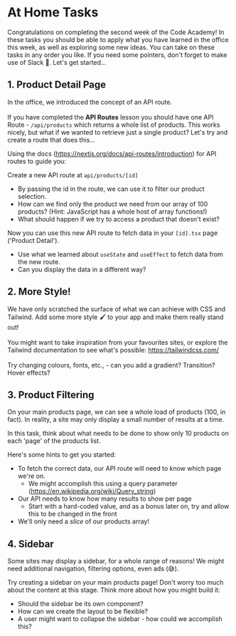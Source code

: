 # At Home Tasks
Congratulations on completing the second week of the Code Academy! In these tasks you should be able to apply what you have learned in the office this week, as well as exploring some new ideas. You can take on these tasks in any order you like. If you need some pointers, don't forget to make use of Slack 🙂. Let's get started...

## 1. Product Detail Page
In the office, we introduced the concept of an API route. <br><br>
If you have completed the **API Routes** lesson you should have one API Route - `/api/products` which returns a whole list of products. This works nicely, but what if we wanted to retrieve just a single product? Let's try and create a route that does this...

Using the docs (https://nextjs.org/docs/api-routes/introduction) for API routes to guide you:<br>

Create a new API route at `api/products/[id]`

* By passing the id in the route, we can use it to filter our product selection.
* How can we find only the product we need from our array of 100 products? (Hint: JavaScript has a whole host of array functions!)
* What should happen if we try to access a product that doesn't exist?

Now you can use this new API route to fetch data in your `[id].tsx` page ('Product Detail').
* Use what we learned about `useState` and `useEffect` to fetch data from the new route.
* Can you display the data in a different way?

## 2. More Style!
We have only scratched the surface of what we can achieve with CSS and Tailwind. Add some more style 🖌️ to your app and make them really stand out!<br><br>
You might want to take inspiration from your favourites sites, or explore the Tailwind documentation to see what's possible: https://tailwindcss.com/<br><br>
Try changing colours, fonts, etc., - can you add a gradient? Transition? Hover effects?

## 3. Product Filtering

On your main products page, we can see a whole load of products (100, in fact). In reality, a site may only display a small number of results at a time.

In this task, think about what needs to be done to show only 10 products on each 'page' of the products list.

Here's some hints to get you started:<br>
* To fetch the correct data, our API route will need to know which page we're on.
  * We might accomplish this using a query parameter (https://en.wikipedia.org/wiki/Query_string)
* Our API needs to know how many results to show per page
  * Start with a hard-coded value, and as a bonus later on, try and allow this to be changed in the front
* We'll only need a _slice_ of our products array!

## 4. Sidebar

Some sites may display a sidebar, for a whole range of reasons! We might need additional navigation, filtering options, even ads (😅).

Try creating a sidebar on your main products page! Don't worry too much about the content at this stage. Think more about how you might build it:
* Should the sidebar be its own component?
* How can we create the layout to be flexible?
* A user might want to collapse the sidebar - how could we accomplish this?

  